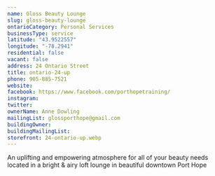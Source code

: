 ```yaml
---
name: Gloss Beauty Lounge
slug: gloss-beauty-lounge
ontarioCategory: Personal Services
businessType: service
latitude: "43.9522557"
longitude: "-78.2941"
residential: false
vacant: false
address: 24 Ontario Street
title: ontario-24-up
phone: 905-885-7521
website:
facebook: https://www.facebook.com/porthopetraining/
instagram:
twitter:
ownerName: Anne Dowling
mailingList: glossporthope@gmail.com
buildingOwner:
buildingMailingList:
storefront: 24-ontario-up.webp
---
```


An uplifting and empowering atmosphere for all of your beauty needs located in a bright & airy loft lounge in beautiful
downtown Port Hope

